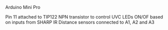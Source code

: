 Arduino Mini Pro

Pin 11 attached to TIP122 NPN transistor to control UVC LEDs ON/OF based on inputs from SHARP IR Distance sensors connected to A1, A2 and A3
